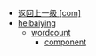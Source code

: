 - [返回上一级 [com]](notes/code/Storm/storm-word-count/src/main/java/com/)
- [heibaiying](notes/code/Storm/storm-word-count/src/main/java/com/heibaiying/)
  - [wordcount](notes/code/Storm/storm-word-count/src/main/java/com/heibaiying/wordcount/)
    - [component](notes/code/Storm/storm-word-count/src/main/java/com/heibaiying/wordcount/component/)
